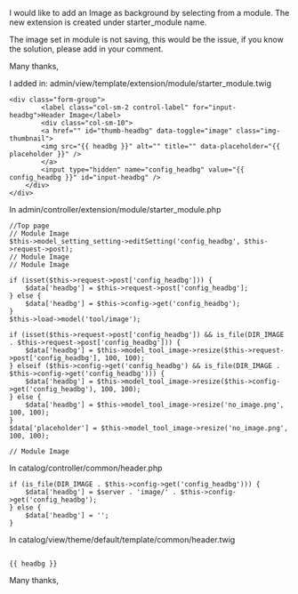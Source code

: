 I would like to add an Image as background by selecting from a module. The new extension is created under starter_module name.

The image set in module is not saving, this would be the issue, if you know the solution, please add in your comment.

Many thanks,


I added in: admin/view/template/extension/module/starter_module.twig


```
<div class="form-group">
		<label class="col-sm-2 control-label" for="input-headbg">Header Image</label>
		<div class="col-sm-10">
		<a href="" id="thumb-headbg" data-toggle="image" class="img-thumbnail">
		<img src="{{ headbg }}" alt="" title="" data-placeholder="{{ placeholder }}" />
		</a>
		<input type="hidden" name="config_headbg" value="{{ config_headbg }}" id="input-headbg" />
	</div>
</div>

```

In admin/controller/extension/module/starter_module.php

```
//Top page
// Module Image
$this->model_setting_setting->editSetting('config_headbg', $this->request->post);
// Module Image
// Module Image

if (isset($this->request->post['config_headbg'])) {
	$data['headbg'] = $this->request->post['config_headbg'];
} else {
	$data['headbg'] = $this->config->get('config_headbg');
}
$this->load->model('tool/image');

if (isset($this->request->post['config_headbg']) && is_file(DIR_IMAGE . $this->request->post['config_headbg'])) {
	$data['headbg'] = $this->model_tool_image->resize($this->request->post['config_headbg'], 100, 100);
} elseif ($this->config->get('config_headbg') && is_file(DIR_IMAGE . $this->config->get('config_headbg'))) {
	$data['headbg'] = $this->model_tool_image->resize($this->config->get('config_headbg'), 100, 100);
} else {
	$data['headbg'] = $this->model_tool_image->resize('no_image.png', 100, 100);
}
$data['placeholder'] = $this->model_tool_image->resize('no_image.png', 100, 100);

// Module Image

```

In catalog/controller/common/header.php

```
if (is_file(DIR_IMAGE . $this->config->get('config_headbg'))) {
	$data['headbg'] = $server . 'image/' . $this->config->get('config_headbg');
} else {
	$data['headbg'] = '';
}

```

In catalog/view/theme/default/template/common/header.twig

```

{{ headbg }}

```



Many thanks,